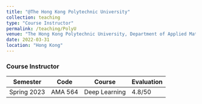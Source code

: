 ```yaml
---
title: "@The Hong Kong Polytechnic University"
collection: teaching
type: "Course Instructor"
permalink: /teaching/PolyU
venue: "The Hong Kong Polytechnic University, Department of Applied Mathematics"
date: 2022-03-31
location: "Hong Kong"
---
```


### Course Instructor	 

| Semester       | Code      |     Course                                                   |Evaluation|
| --------       | ------    | ------------------------------------------------------------ |----------|
| Spring 2023    | AMA 564   | Deep Learning                                                |4.8/50    |


